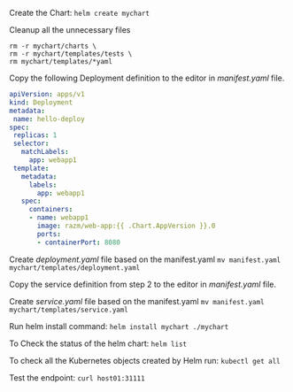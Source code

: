 Create the Chart: ``helm create mychart``

Cleanup all the unnecessary files
```
rm -r mychart/charts \ 
rm -r mychart/templates/tests \
rm mychart/templates/*yaml
```

Copy the following Deployment definition to the editor in *manifest.yaml* file.
```yaml
apiVersion: apps/v1
kind: Deployment
metadata:
 name: hello-deploy
spec:
 replicas: 1
 selector:
   matchLabels:
     app: webapp1
 template:
   metadata:
     labels:
       app: webapp1
   spec:
     containers:
     - name: webapp1
       image: razm/web-app:{{ .Chart.AppVersion }}.0
       ports:
       - containerPort: 8080
```
Create *deployment.yaml* file based on the manifest.yaml
``mv manifest.yaml mychart/templates/deployment.yaml``

Copy the service definition from step 2 to the editor in *manifest.yaml* file.

Create *service.yaml* file based on the manifest.yaml
``mv manifest.yaml mychart/templates/service.yaml``

Run helm install command: ``helm install mychart ./mychart``

To Check the status of the helm chart: ``helm list``

To check all the Kubernetes objects created by Helm run: ``kubectl get all``


Test the endpoint: ``curl host01:31111``